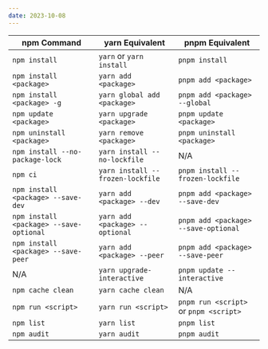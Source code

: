 ```yaml
---
date: 2023-10-08
---
```

| npm Command                           | yarn Equivalent                     | pnpm Equivalent                     |
|---------------------------------------|-------------------------------------|-------------------------------------|
| `npm install`                         | `yarn` or `yarn install`            | `pnpm install`                      |
| `npm install <package>`               | `yarn add <package>`                | `pnpm add <package>`                |
| `npm install <package> -g`            | `yarn global add <package>`         | `pnpm add <package> --global`       |
| `npm update <package>`                | `yarn upgrade <package>`            | `pnpm update <package>`             |
| `npm uninstall <package>`             | `yarn remove <package>`             | `pnpm uninstall <package>`          |
| `npm install --no-package-lock`       | `yarn install --no-lockfile`        | N/A                                 |
| `npm ci`                              | `yarn install --frozen-lockfile`    | `pnpm install --frozen-lockfile`    |
| `npm install <package> --save-dev`    | `yarn add <package> --dev`          | `pnpm add <package> --save-dev`     |
| `npm install <package> --save-optional`| `yarn add <package> --optional`     | `pnpm add <package> --save-optional`|
| `npm install <package> --save-peer`   | `yarn add <package> --peer`         | `pnpm add <package> --save-peer`    |
| N/A                                   | `yarn upgrade-interactive`          | `pnpm update --interactive`         |
| `npm cache clean`                     | `yarn cache clean`                  | N/A                                 |
| `npm run <script>`                    | `yarn run <script>`                 | `pnpm run <script>` or `pnpm <script>`|
| `npm list`                            | `yarn list`                         | `pnpm list`                         |
| `npm audit`                           | `yarn audit`                        | `pnpm audit`                        |

